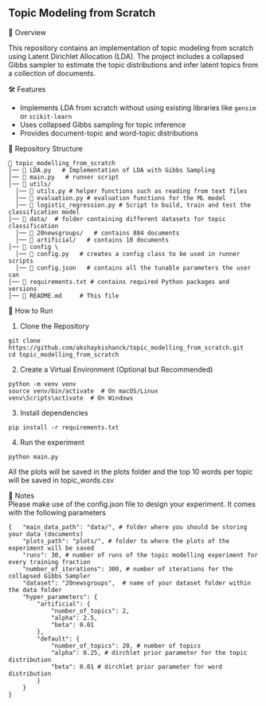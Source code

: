## Topic Modeling from Scratch

📌 Overview

This repository contains an implementation of topic modeling from scratch using Latent Dirichlet Allocation (LDA). The project includes a collapsed Gibbs sampler to estimate the topic distributions and infer latent topics from a collection of documents.

🛠 Features
* Implements LDA from scratch without using existing libraries like `gensim` or `scikit-learn`
* Uses collapsed Gibbs sampling for topic inference
* Provides document-topic and word-topic distributions

📂 Repository Structure 
```
📁 topic_modelling_from_scratch  
│── 📄 LDA.py   # Implementation of LDA with Gibbs Sampling  
│── 📄 main.py   # runner script   
│── 📁 utils/ 
  │── 📄 utils.py # helper functions such as reading from text files 
  │── 📄 evaluation.py # evaluation functions for the ML model  
  │── 📄 logistic_regression.py # Script to build, train and test the classification model 
│── 📁 data/  # folder containing different datasets for topic classification 
  │── 📁 20newsgroups/   # contains 884 documents  
  │── 📁 artificial/   # contains 10 documents  
│── 📁 config \
  │── 📄 config.py   # creates a config class to be used in runner scripts 
  │── 📄 config.json   # contains all the tunable parameters the user can 
│── 📄 requirements.txt # contains required Python packages and versions 
│── 📄 README.md     # This file
```
🚀 How to Run
1. Clone the Repository
```
git clone https://github.com/akshaykishanck/topic_modelling_from_scratch.git
cd topic_modelling_from_scratch
```
2. Create a Virtual Environment (Optional but Recommended)
```
python -m venv venv
source venv/bin/activate  # On macOS/Linux
venv\Scripts\activate  # On Windows
```
3. Install dependencies
```
pip install -r requirements.txt
```
4. Run the experiment
```
python main.py
```
All the plots will be saved in the plots folder and the top 10 words per topic will be saved in topic_words.csv

📝 Notes \
Please make use of the config.json file to design your experiment. It comes with the following parameters
```
{   "main_data_path": "data/", # folder where you should be storing your data (documents)
    "plots_path": "plots/", # folder to where the plots of the experiment will be saved
    "runs": 30, # number of runs of the topic modelling experiment for every training fraction
    "number_of_iterations": 300, # number of iterations for the collapsed Gibbs Sampler
    "dataset": "20newsgroups",  # name of your dataset folder within the data folder
    "hyper_parameters": {
        "artificial": {
            "number_of_topics": 2,
            "alpha": 2.5,
            "beta": 0.01
        },
        "default": {
            "number_of_topics": 20, # number of topics 
            "alpha": 0.25, # dirchlet prior parameter for the topic distribution
            "beta": 0.01 # dirchlet prior parameter for word distribution
        }
    }
}
```




